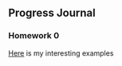 ## Progress Journal

### Homework 0
[Here](files/example_homework_0.html) is my interesting examples
